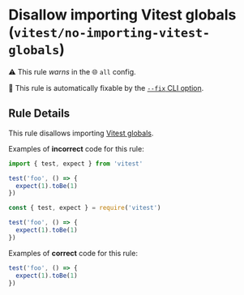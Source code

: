 # Disallow importing Vitest globals (`vitest/no-importing-vitest-globals`)

⚠️ This rule _warns_ in the 🌐 `all` config.

🔧 This rule is automatically fixable by the [`--fix` CLI option](https://eslint.org/docs/latest/user-guide/command-line-interface#--fix).

## Rule Details

This rule disallows importing [Vitest globals](https://vitest.dev/config/#globals).

Examples of **incorrect** code for this rule:

```ts
import { test, expect } from 'vitest'

test('foo', () => {
  expect(1).toBe(1)
})
```

```ts
const { test, expect } = require('vitest')

test('foo', () => {
  expect(1).toBe(1)
})
```

Examples of **correct** code for this rule:

```ts
test('foo', () => {
  expect(1).toBe(1)
})
```
